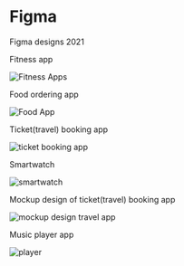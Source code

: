 # Figma
Figma designs 2021

Fitness app  

![Fitness Apps](https://user-images.githubusercontent.com/68694845/134776770-a221b8bb-a70b-46c1-b6f4-e7652a97ce89.jpg)

Food ordering app

![Food App](https://user-images.githubusercontent.com/68694845/134776998-15edcbac-b5c5-4912-b271-0839d9ddb9bc.jpg)

Ticket(travel) booking app

![ticket booking app](https://user-images.githubusercontent.com/68694845/134777189-271d6d96-9d27-4da6-a1df-5b5be0fc77bf.jpg)

Smartwatch 

![smartwatch](https://user-images.githubusercontent.com/68694845/135122797-80950382-960e-48a6-84d4-b85174cedfb2.jpg)

Mockup design of ticket(travel) booking app

![mockup design travel app](https://user-images.githubusercontent.com/68694845/135124601-85b2b134-8320-4701-a56e-bd6151825761.jpg)

Music player app

![player](https://user-images.githubusercontent.com/68694845/135235443-e758ee0f-6762-4b75-98ab-1fa91b50a3eb.jpg)
